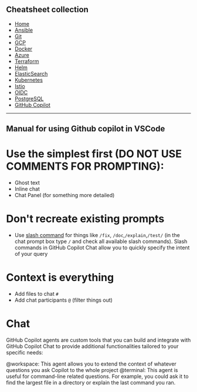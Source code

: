 ## Cheatsheet collection

* [Home](index.md)
* [Ansible](ansible.md)
* [Git](git.md)
* [GCP](gcp.md)
* [Docker](docker.md)
* [Azure](azure.md)
* [Terraform](terraform.md)
* [Helm](helm.md)
* [ElasticSearch](elastic.md)
* [Kubernetes](k8s.md)
* [Istio](istio.md)
* [OIDC](openID.md)
* [PostgreSQL](postgres.md)
* <ins>[GitHub Copilot](copilot.md)</ins>

---



## Manual for using Github copilot in VSCode

# Use the simplest first (DO NOT USE COMMENTS FOR PROMPTING):
* Ghost text
* Inline chat
* Chat Panel (for something more detailed)

# Don't recreate existing prompts
* Use [slash command](https://docs.github.com/en/copilot/using-github-copilot/copilot-chat/asking-github-copilot-questions-in-your-ide#slash-commands) for things like `/fix`, `/doc`,`/explain`,`/test/` (in the chat prompt box type `/` and check all available slash commands). Slash commands in GitHub Copilot Chat allow you to quickly specify the intent of your query

# Context is everything
* Add files to chat `#`
* Add chat participants `@` (filter things out)

# Chat
GitHub Copilot agents are custom tools that you can build and integrate with GitHub Copilot Chat to provide additional functionalities tailored to your specific needs:

@workspace: This agent allows you to extend the context of whatever questions you ask Copilot to the whole project
@terminal: This agent is useful for command-line related questions. For example, you could ask it to find the largest file in a directory or explain the last command you ran.